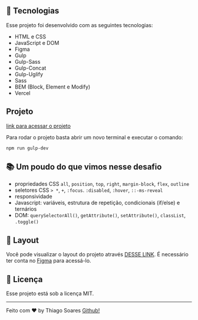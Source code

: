 ## 🚀 Tecnologias

Esse projeto foi desenvolvido com as seguintes tecnologias:

- HTML e CSS
- JavaScript e DOM
- Figma
- Gulp
- Gulp-Sass
- Gulp-Concat
- Gulp-Uglify
- Sass
- BEM (Block, Element e Modify)
- Vercel


## Projeto

[link para acessar o projeto](https://login-desafio-bora-codar-11.vercel.app/)

Para rodar o projeto basta abrir um novo terminal e executar o comando: 

```
npm run gulp-dev
```

## 📚 Um poudo do que vimos nesse desafio

- propriedades CSS `all`, `position`, `top`, `right`, `margin-block`, `flex`, `outline`
- seletores CSS `> *`, `+`, `:focus`. `:disabled`, `:hover`, `::-ms-reveal`
- responsividade
- Javascript: variáveis, estrutura de repetição, condicionais (if/else) e ternários
- DOM: `querySelectorAll()`, `getAttribute()`, `setAttribute()`, `classList`, `.toggle()`

## 🔖 Layout

Você pode visualizar o layout do projeto através [DESSE LINK](https://www.figma.com/community/file/1217810469465160264). É necessário ter conta no [Figma](https://figma.com) para acessá-lo.

## :memo: Licença

Esse projeto está sob a licença MIT.

---

Feito com ♥ by Thiago Soares [Github!](https://github.com/Tsoaresaz)
